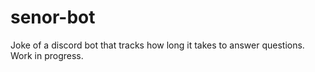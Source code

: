 # senor-bot
Joke of a discord bot that tracks how long it takes to answer questions. Work in progress. 
